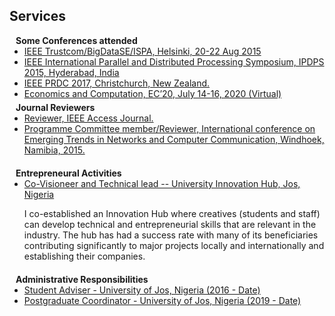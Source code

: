 ## Services

<h4 style="margin:0 10px 0;">Some Conferences attended</h4>

<ul style="margin:0 0 5px;">
  <li><a href="http://cvpr2023.thecvf.com/"><autocolor>IEEE Trustcom/BigDataSE/ISPA, Helsinki, 20-22 Aug 2015</autocolor></a></li>
  <li><a href="http://iccv2021.thecvf.com/"><autocolor>IEEE International Parallel and Distributed Processing Symposium, IPDPS 2015, Hyderabad, India</autocolor></a></li>
  <li><a href="https://eccv2022.ecva.net/"><autocolor>IEEE PRDC 2017, Christchurch, New Zealand.</autocolor></a></li>
  <li><a href="https://eccv2022.ecva.net/"><autocolor>Economics and Computation, EC’20, July 14-16, 2020 (Virtual)</autocolor></a></li>
</ul>

<h4 style="margin:0 10px 0;">Journal Reviewers</h4>

<ul style="margin:0 0 20px;">
  <li><a href="https://www.computer.org/csdl/journal/tp"><autocolor>Reviewer, IEEE Access Journal.</autocolor></a></li>
  <li><a href="https://www.springer.com/journal/11263"><autocolor>Programme Committee member/Reviewer, International conference on Emerging Trends in Networks and Computer Communication, Windhoek, Namibia, 2015.</autocolor></a></li>
</ul>

<h4 style="margin:0 10px 0;">Entrepreneural Activities</h4>

<ul style="margin:0 0 20px;">
  <li><a href=""><autocolor>Co-Visioneer and Technical lead -- University Innovation Hub, Jos, Nigeria</autocolor></a></li>
 <p>I co-established an Innovation Hub where creatives (students and staff) can develop technical and entrepreneurial
skills that are relevant in the industry. The hub has had a success rate with many of its beneficiaries contributing significantly to major projects locally and internationally and establishing their companies. </p>
</ul>

<h4 style="margin:0 10px 0;">Administrative Responsibilities</h4>

<ul style="margin:0 0 20px;">
  <li><a href=""><autocolor> Student Adviser - University of Jos, Nigeria (2016 - Date)</autocolor></a></li>
  <li><a href=""><autocolor> Postgraduate Coordinator - University of Jos, Nigeria (2019 - Date)</autocolor></a></li>
</ul>

